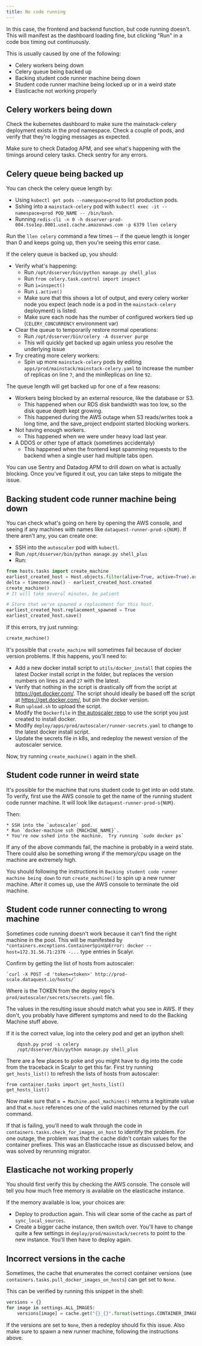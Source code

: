 ```yaml
---
title: No code running
---
```


In this case, the frontend and backend function, but code running doesn't.  This will manifest as the dashboard loading fine, but clicking "Run" in a code box timing out continuously.

This is usually caused by one of the following:

* Celery workers being down
* Celery queue being backed up
* Backing student code runner machine being down
* Student code runner machine being locked up or in a weird state
* Elasticache not working properly

## Celery workers being down

Check the kubernetes dashboard to make sure the mainstack-celery deployment exists in the prod namespace.  Check a couple of pods, and verify that they're logging messages as expected.

Make sure to check Datadog APM, and see what's happening with the timings around celery tasks.  Check sentry for any errors.

## Celery queue being backed up

You can check the celery queue length by:

* Using `kubectl get pods --namespace=prod` to list production pods.
* Sshing into a `mainstack-celery` pod with `kubectl exec -it --namespace=prod POD_NAME -- /bin/bash`.
* Running `redis-cli -n 0 -h dsserver-prod-004.tso1ep.0001.use1.cache.amazonaws.com -p 6379 llen celery`

Run the `llen celery` command a few times -- if the queue length is longer than 0 and keeps going up, then you're seeing this error case.

If the celery queue is backed up, you should:

* Verify what's happening:
    * Run `/opt/dsserver/bin/python manage.py shell_plus`
    * Run `from celery.task.control import inspect`
    * Run `i=inspect()`
    * Run `i.active()`
    * Make sure that this shows a lot of output, and every celery worker node you expect (each node is a pod in the `mainstack-celery` deployment) is listed.
    * Make sure each node has the number of configured workers tied up (`CELERY_CONCURRENCY` environment var)
* Clear the queue to temporarily restore normal operations:
    * Run `/opt/dsserver/bin/celery -A dsserver purge`
    * This will quickly get backed up again unless you resolve the underlying issue
* Try creating more celery workers:
    * Spin up more `mainstack-celery` pods by editing `apps/prod/mainstack/mainstack-celery.yaml` to increase the number of replicas on line `7`, and the minReplicas on line `92`.


The queue length will get backed up for one of a few reasons:

* Workers being blocked by an external resource, like the database or S3.
    * This happened when our RDS disk bandwidth was too low, so the disk queue depth kept growing.
    * This happened during the AWS outage when S3 reads/writes took a long time, and the save_project endpoint started blocking workers.
* Not having enough workers.
    * This happened when we were under heavy load last year.
* A DDOS or other type of attack (sometimes accidentaly)
    * This happened when the frontend kept spamming requests to the backend when a single user had multiple tabs open.

You can use Sentry and Datadog APM to drill down on what is actually blocking.  Once you've figured it out, you can take steps to mitigate the issue.


## Backing student code runner machine being down

You can check what's going on here by opening the AWS console, and seeing if any machines with names like `dataquest-runner-prod-s{NUM}`.  If there aren't any, you can create one:

* SSH into the `autoscaler` pod with `kubectl`.
* Run `/opt/dsserver/bin/python manage.py shell_plus`
* Run:

```python
from hosts.tasks import create_machine
earliest_created_host = Host.objects.filter(alive=True, active=True).order_by("created").first()
delta = timezone.now() - earliest_created_host.created
create_machine()
# It will take several minutes, be patient

# Store that we've spawned a replacement for this host.
earliest_created_host.replacement_spawned = True
earliest_created_host.save()
```

If this errors, try just running:

```python
create_machine()
```

It's possible that `create_machine` will sometimes fail because of docker version problems.  If this happens, you'll need to:

* Add a new docker install script to `utils/docker_install` that copies the latest Docker install script in the folder, but replaces the version numbers on lines `26` and `27` with the latest.
* Verify that nothing in the script is drastically off from the script at https://get.docker.com/.  The script should ideally be based off the script at https://get.docker.com/, but pin the docker version.
* Run `upload.sh` to upload the script.
* Modify the `Dockerfile` in [the autoscaler repo](https://gitlab.dataquest.io/dataquestio/autoscaler) to use the script you just created to install docker.
* Modify `deploy/apps/prod/autoscaler/runner-secrets.yaml` to change to the latest docker install script.
* Update the secrets file in k8s, and redeploy the newest version of the autoscaler service.

Now, try running `create_machine()` again in the shell.

## Student code runner in weird state

It's possible for the machine that runs student code to get into an odd state.  To verify, first use the AWS console to get the name of the running student code runner machine.  It will look like `dataquest-runner-prod-s{NUM}`.

Then:

    * SSH into the `autoscaler` pod.
    * Run `docker-machine ssh {MACHINE_NAME}`.
    * You're now sshed into the machine.  Try running `sudo docker ps`

If any of the above commands fail, the machine is probably in a weird state.  There could also be something wrong if the memory/cpu usage on the machine are extremely high.

You should following the instructions in `Backing student code runner machine being down` to run `create_machine()` to spin up a new runner machine.  After it comes up, use the AWS console to terminate the old machine.

## Student code runner connecting to wrong machine

Sometimes code running doesn't work because it can't find the right machine in the pool.
This will be manifested by `"containers.exceptions.ContainerSpinUpError: docker --host=172.31.56.71:2376 -...` type entries in Scalyr.

Confirm by getting the list of hosts from autoscaler:

    `curl -X POST -d 'token=<token>' http://prod-scale.dataquest.io/hosts/`

Where <token> is the TOKEN from the deploy repo's `prod/autoscaler/secrets/secrets.yaml`
file.

The values in the resulting issue should match what you see in AWS. If they don't,
you probably have different symptoms and need to do the Backing Machine stuff above.

If it is the correct value, log into the celery pod and get an ipython shell:

```
    dqssh.py prod -s celery
    /opt/dsserver/bin/python manage.py shell_plus
```

There are a few places to poke and you might have to dig into the code from
the traceback in Scalyr to get this far. First try running `get_hosts_list()`
to refresh the lists of hosts from autoscaler:

```
from container.tasks import get_hosts_list()
get_hosts_list()
```

Now make sure that `m = Machine.pool_machines()` returns a legitimate value and that
`m.host` references one of the valid machines returned by the curl command.

If that is failing, you'll need to walk through the code in `containers.tasks.check_for_images_on_host` to identify the problem. For one
outage, the problem was that the cache didn't contain values for the container
prefixes. This was an Elasticcache issue as discussed below, and was solved by
rerunning migrator.


## Elasticache not working properly

You should first verify this by checking the AWS console.  The console will tell you how much free memory is available on the elasticache instance.

If the memory available is low, your choices are:

* Deploy to production again.  This will clear some of the cache as part of `sync_local_sources`.
* Create a bigger cache instance, then switch over.  You'll have to change quite a few settings in `deploy/prod/mainstack/secrets` to point to the new instance.  You'll then have to deploy again.

## Incorrect versions in the cache

Sometimes, the cache that enumerates the correct container versions (see `containers.tasks.pull_docker_images_on_hosts`) can get set to `None`.

This can be verified by running this snippet in the shell:

```python
versions = {}
for image in settings.ALL_IMAGES:
    versions[image] = cache.get("{}_{}".format(settings.CONTAINER_IMAGE_CACHE_PREFIX, image))
```

If the versions are set to `None`, then a redeploy should fix this issue.  Also make sure to spawn a new runner machine, following the instructions above.
